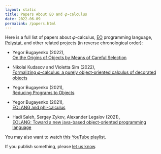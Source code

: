 ```yaml
---
layout: static
title: Papers About EO and 𝜑-calculus
date: 2022-06-09
permalink: /papers.html
---
```


Here is a full list of papers about 𝜑-calculus,
[EO](https://www.eolang.org) programming language,
[Polystat](https://www.polystat.org),
and other related projects (in reverse chronological order):

* Yegor Bugayenko (2022),<br/>
[On the Origins of Objects by Means of Careful Selection](https://arxiv.org/abs/2206.02585)

* Nikolai Kudasov and Violetta Sim (2022),<br/>
[Formalizing 𝜑-calculus: a purely object-oriented calculus of decorated objects](https://arxiv.org/abs/2204.07454)

* Yegor Bugayenko (2021),<br/>
[Reducing Programs to Objects](https://arxiv.org/abs/2112.11988)

* Yegor Bugayenko (2021),<br/>
[EOLANG and phi-calculus](https://arxiv.org/abs/2111.13384)

* Hadi Saleh, Sergey Zykov, Alexander Legalov (2021),<br/>
[EOLANG: Toward a new java-based object-oriented programming language](https://link.springer.com/chapter/10.1007/978-981-16-2765-1_30)

You may also want to watch
[this YouTube playlist](https://www.youtube.com/playlist?list=PLaIsQH4uc08wnU7X5ZKdDHjJ8zOb1sUIl).

If you publish something, please [let us know](mailto:team@eolang.org).
